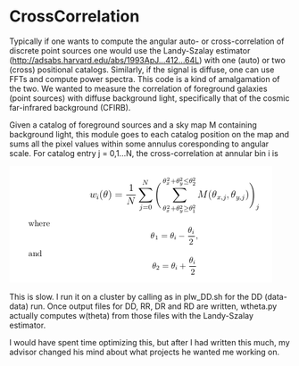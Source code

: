 # CrossCorrelation
Typically if one wants to compute the angular auto- or cross-correlation of discrete point sources one would use the Landy-Szalay estimator (http://adsabs.harvard.edu/abs/1993ApJ...412...64L) with one (auto) or two (cross) positional catalogs. Similarly, if the signal is diffuse, one can use FFTs and compute power spectra. This code is a kind of amalgamation of the two. We wanted to measure the correlation of foreground galaxies (point sources) with diffuse background light, specifically that of the cosmic far-infrared background (CFIRB). 

Given a catalog of foreground sources and a sky map M containing background light, this module goes to each catalog position on the map and sums all the pixel values within some annulus coresponding to angular scale. For catalog entry j = 0,1...N, the cross-correlation at annular bin i is

![Alt text](math.png)

This is slow. I run it on a cluster by calling as in plw_DD.sh for the DD (data-data) run. Once output files for DD, RR, DR and RD are written, wtheta.py actually computes w(theta) from those files with the Landy-Szalay estimator. 

I would have spent time optimizing this, but after I had written this much, my advisor changed his mind about what projects he wanted me working on.
